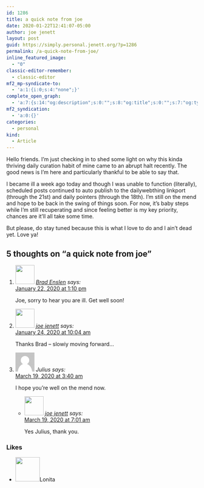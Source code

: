 ```yaml
---
id: 1286
title: a quick note from joe
date: 2020-01-22T12:41:07-05:00
author: joe jenett
layout: post
guid: https://simply.personal.jenett.org/?p=1286
permalink: /a-quick-note-from-joe/
inline_featured_image:
  - "0"
classic-editor-remember:
  - classic-editor
mf2_mp-syndicate-to:
  - 'a:1:{i:0;s:4:"none";}'
complete_open_graph:
  - 'a:7:{s:14:"og:description";s:0:"";s:8:"og:title";s:0:"";s:7:"og:type";s:0:"";s:12:"twitter:card";s:7:"summary";s:15:"twitter:creator";s:0:"";s:19:"twitter:description";s:0:"";s:8:"og:image";s:0:"";}'
mf2_syndication:
  - 'a:0:{}'
categories:
  - personal
kind:
  - Article
---
```

Hello friends. I’m just checking in to shed some light on why this kinda thriving daily curation habit of mine came to an abrupt halt recently. The good news is I’m here and particularly thankful to be able to say that.

I became ill a week ago today and though I was unable to function (literally), scheduled posts continued to auto publish to the dailywebthing linkport (through the 21st) and daily pointers (through the 18th). I’m still on the mend and hope to be back in the swing of things soon. For now, it’s baby steps while I’m still recuperating and since feeling better is my key priority, chances are it’ll all take some time.

But please, do stay tuned because this is what I love to do and I ain’t dead yet. Love ya!

<h2 id="comments-title">5 thoughts on “<span>a quick note from joe</span>”		</h2>


<ol class="commentlist">
<li class="comment even thread-even depth-1 h-cite h-entry p-comment" id="li-comment-164">
<article id="comment-164" class="comment _mPS2id-t mPS2id-target" itemprop="comment" itemscope="" itemtype="http://schema.org/Comment">
<footer>
<address class="comment-author p-author author vcard hcard h-card" itemprop="creator" itemscope="" itemtype="http://schema.org/Person">
<img alt="" src="https://secure.gravatar.com/avatar/0ce8b2c406e423f114e39fd4d128c31d?s=50&amp;d=mm&amp;r=pg" srcset="https://secure.gravatar.com/avatar/0ce8b2c406e423f114e39fd4d128c31d?s=100&amp;d=mm&amp;r=pg 2x" class="avatar avatar-50 photo u-photo" itemprop="image" loading="lazy" width="50" height="50">				<cite class="fn p-name" itemprop="name"><a href="https://ramblinggit.com/" rel="external nofollow ugc" class="u-url url">Brad Enslen</a></cite> <span class="says">says:</span>					</address>
<!-- .comment-author .vcard -->

<div class="comment-meta commentmetadata">
<a href="/a-quick-note-from-joe/#comment-164" class="__mPS2id _mPS2id-h mPS2id-highlight"><time class="updated published dt-updated dt-published" datetime="2020-01-22T13:10:41-05:00" itemprop="datePublished dateModified dateCreated">
January 22, 2020 at 1:10 pm						</time></a>
</div>
<!-- .comment-meta .commentmetadata -->
</footer>

<div class="comment-content e-content p-summary p-name" itemprop="text name description">
<p>Joe,  sorry to hear you are ill.  Get well soon!</p>
</div>

<div class="reply">
</div>
<!-- .reply -->
</article><!-- #comment-## -->
</li>
<!-- #comment-## -->
<li class="comment byuser comment-author-admin bypostauthor odd alt thread-odd thread-alt depth-1 h-cite h-entry p-comment" id="li-comment-166">
<article id="comment-166" class="comment _mPS2id-t mPS2id-target mPS2id-target-last" itemprop="comment" itemscope="" itemtype="http://schema.org/Comment">
<footer>
<address class="comment-author p-author author vcard hcard h-card" itemprop="creator" itemscope="" itemtype="http://schema.org/Person">
<img alt="" src="https://secure.gravatar.com/avatar/0bf0445b4e4b39f830b186b7e23195a1?s=50&amp;d=mm&amp;r=pg" srcset="https://secure.gravatar.com/avatar/0bf0445b4e4b39f830b186b7e23195a1?s=100&amp;d=mm&amp;r=pg 2x" class="avatar avatar-50 photo u-photo" itemprop="image" loading="lazy" width="50" height="50">				<cite class="fn p-name" itemprop="name"><a href="/" rel="external nofollow ugc" class="u-url url">joe jenett</a></cite> <span class="says">says:</span>					</address>
<!-- .comment-author .vcard -->

<div class="comment-meta commentmetadata">
<a href="/a-quick-note-from-joe/#comment-166" class="__mPS2id _mPS2id-h mPS2id-highlight"><time class="updated published dt-updated dt-published" datetime="2020-01-24T10:04:04-05:00" itemprop="datePublished dateModified dateCreated">
January 24, 2020 at 10:04 am						</time></a>
</div>
<!-- .comment-meta .commentmetadata -->
</footer>

<div class="comment-content e-content p-summary p-name" itemprop="text name description">
<p>Thanks Brad – slowiy moving forward…</p>
</div>

<div class="reply">
</div>
<!-- .reply -->
</article><!-- #comment-## -->
</li>
<!-- #comment-## -->
<li class="comment even thread-even depth-1 h-cite h-entry p-comment" id="li-comment-175">
<article id="comment-175" class="comment _mPS2id-t" itemprop="comment" itemscope="" itemtype="http://schema.org/Comment">
<footer>
<address class="comment-author p-author author vcard hcard h-card" itemprop="creator" itemscope="" itemtype="http://schema.org/Person">
<img alt="" src="/wp-content/plugins/webmention/img/mm.jpg" srcset="/wp-content/plugins/webmention/img/mm.jpg 2x" class="avatar avatar-50 photo avatar-default u-photo" itemprop="image" loading="lazy" width="50" height="50">				<cite class="fn p-name" itemprop="name">Julius</cite> <span class="says">says:</span>					</address>
<!-- .comment-author .vcard -->

<div class="comment-meta commentmetadata">
<a href="/a-quick-note-from-joe/#comment-175" class="__mPS2id _mPS2id-h"><time class="updated published dt-updated dt-published" datetime="2020-03-19T03:40:22-04:00" itemprop="datePublished dateModified dateCreated">
March 19, 2020 at 3:40 am						</time></a>
</div>
<!-- .comment-meta .commentmetadata -->
</footer>

<div class="comment-content e-content p-summary p-name" itemprop="text name description">
<p>I hope you’re well on the mend now.</p>
</div>

<div class="reply">
</div>
<!-- .reply -->
</article><!-- #comment-## -->
<ul class="children">
<li class="comment byuser comment-author-admin bypostauthor odd alt depth-2 h-cite h-entry p-comment" id="li-comment-176">
<article id="comment-176" class="comment _mPS2id-t" itemprop="comment" itemscope="" itemtype="http://schema.org/Comment">
<footer>
<address class="comment-author p-author author vcard hcard h-card" itemprop="creator" itemscope="" itemtype="http://schema.org/Person">
<img alt="" src="https://secure.gravatar.com/avatar/0bf0445b4e4b39f830b186b7e23195a1?s=50&amp;d=mm&amp;r=pg" srcset="https://secure.gravatar.com/avatar/0bf0445b4e4b39f830b186b7e23195a1?s=100&amp;d=mm&amp;r=pg 2x" class="avatar avatar-50 photo u-photo" itemprop="image" loading="lazy" width="50" height="50">				<cite class="fn p-name" itemprop="name"><a href="/" rel="external nofollow ugc" class="u-url url">joe jenett</a></cite> <span class="says">says:</span>					</address>
<!-- .comment-author .vcard -->

<div class="comment-meta commentmetadata">
<a href="/a-quick-note-from-joe/#comment-176" class="__mPS2id _mPS2id-h"><time class="updated published dt-updated dt-published" datetime="2020-03-19T07:01:03-04:00" itemprop="datePublished dateModified dateCreated">
March 19, 2020 at 7:01 am						</time></a>
</div>
<!-- .comment-meta .commentmetadata -->
</footer>

<div class="comment-content e-content p-summary p-name" itemprop="text name description">
<p>Yes Julius, thank you.</p>
</div>

<div class="reply">
</div>
<!-- .reply -->
</article><!-- #comment-## -->
</li>
<!-- #comment-## -->
</ul>
<!-- .children -->
</li>
<!-- #comment-## -->
</ol>
<div class="likes">
<h3>Likes</h3>
<ul class="mention-list linkback-like"><li class="webmention even thread-odd thread-alt depth-1 linkback-like-single u-like h-cite h-entry p-comment comment" id="comment-165">
<span class="p-author h-card"><a class="u-url" title="Lonita liked this article on twitter.com." href="https://twitter.com/lonita"><img alt="" src="https://pbs.twimg.com/profile_images/26249702/100573.jpg" srcset="https://pbs.twimg.com/profile_images/26249702/100573.jpg 2x" class="avatar avatar-64 photo avatar-default local-avatar u-photo" itemprop="image" loading="lazy" width="64" height="64"></a><span class="hide-name p-name">Lonita</span></span><a class="u-url __mPS2id" href="https://twitter.com/joejenett/status/1220039406788272130#favorited-by-819004"></a>
</li></ul></div>